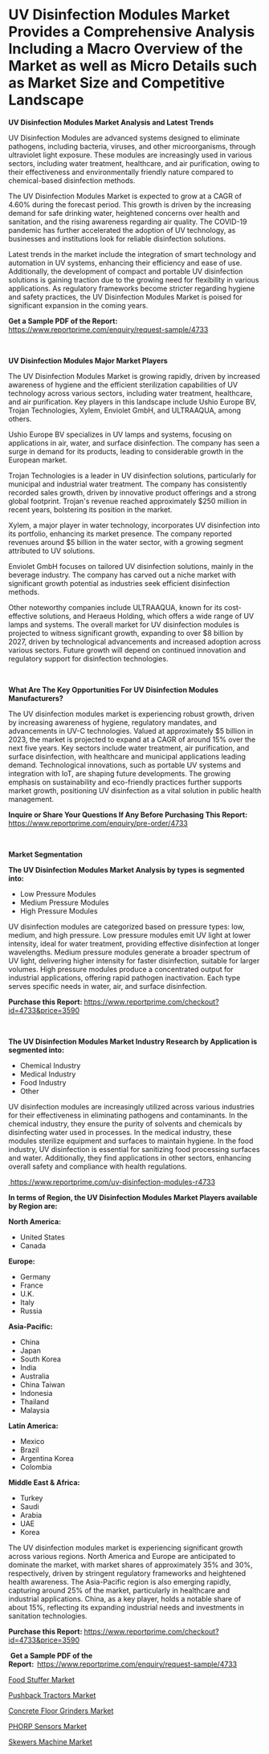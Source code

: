 <p><h1>UV Disinfection Modules Market Provides a Comprehensive Analysis Including a Macro Overview of the Market as well as Micro Details such as Market Size and Competitive Landscape</h1></p><p><strong>UV Disinfection Modules Market Analysis and Latest Trends</strong></p>
<p><p>UV Disinfection Modules are advanced systems designed to eliminate pathogens, including bacteria, viruses, and other microorganisms, through ultraviolet light exposure. These modules are increasingly used in various sectors, including water treatment, healthcare, and air purification, owing to their effectiveness and environmentally friendly nature compared to chemical-based disinfection methods.</p><p>The UV Disinfection Modules Market is expected to grow at a CAGR of 4.60% during the forecast period. This growth is driven by the increasing demand for safe drinking water, heightened concerns over health and sanitation, and the rising awareness regarding air quality. The COVID-19 pandemic has further accelerated the adoption of UV technology, as businesses and institutions look for reliable disinfection solutions.</p><p>Latest trends in the market include the integration of smart technology and automation in UV systems, enhancing their efficiency and ease of use. Additionally, the development of compact and portable UV disinfection solutions is gaining traction due to the growing need for flexibility in various applications. As regulatory frameworks become stricter regarding hygiene and safety practices, the UV Disinfection Modules Market is poised for significant expansion in the coming years.</p></p>
<p><strong>Get a Sample PDF of the Report:&nbsp;</strong> <a href="https://www.reportprime.com/enquiry/request-sample/4733">https://www.reportprime.com/enquiry/request-sample/4733</a></p>
<p>&nbsp;</p>
<p><strong>UV Disinfection Modules Major Market Players</strong></p>
<p><p>The UV Disinfection Modules Market is growing rapidly, driven by increased awareness of hygiene and the efficient sterilization capabilities of UV technology across various sectors, including water treatment, healthcare, and air purification. Key players in this landscape include Ushio Europe BV, Trojan Technologies, Xylem, Enviolet GmbH, and ULTRAAQUA, among others.</p><p>Ushio Europe BV specializes in UV lamps and systems, focusing on applications in air, water, and surface disinfection. The company has seen a surge in demand for its products, leading to considerable growth in the European market.</p><p>Trojan Technologies is a leader in UV disinfection solutions, particularly for municipal and industrial water treatment. The company has consistently recorded sales growth, driven by innovative product offerings and a strong global footprint. Trojan's revenue reached approximately $250 million in recent years, bolstering its position in the market.</p><p>Xylem, a major player in water technology, incorporates UV disinfection into its portfolio, enhancing its market presence. The company reported revenues around $5 billion in the water sector, with a growing segment attributed to UV solutions.</p><p>Enviolet GmbH focuses on tailored UV disinfection solutions, mainly in the beverage industry. The company has carved out a niche market with significant growth potential as industries seek efficient disinfection methods.</p><p>Other noteworthy companies include ULTRAAQUA, known for its cost-effective solutions, and Heraeus Holding, which offers a wide range of UV lamps and systems. The overall market for UV disinfection modules is projected to witness significant growth, expanding to over $8 billion by 2027, driven by technological advancements and increased adoption across various sectors. Future growth will depend on continued innovation and regulatory support for disinfection technologies.</p></p>
<p>&nbsp;</p>
<p><strong>What Are The Key Opportunities For UV Disinfection Modules Manufacturers?</strong></p>
<p><p>The UV disinfection modules market is experiencing robust growth, driven by increasing awareness of hygiene, regulatory mandates, and advancements in UV-C technologies. Valued at approximately $5 billion in 2023, the market is projected to expand at a CAGR of around 15% over the next five years. Key sectors include water treatment, air purification, and surface disinfection, with healthcare and municipal applications leading demand. Technological innovations, such as portable UV systems and integration with IoT, are shaping future developments. The growing emphasis on sustainability and eco-friendly practices further supports market growth, positioning UV disinfection as a vital solution in public health management.</p></p>
<p><strong>Inquire or Share Your Questions If Any Before Purchasing This Report:</strong> <a href="https://www.reportprime.com/enquiry/pre-order/4733">https://www.reportprime.com/enquiry/pre-order/4733</a></p>
<p>&nbsp;</p>
<p><strong>Market Segmentation</strong></p>
<p><strong>The UV Disinfection Modules Market Analysis by types is segmented into:</strong></p>
<p><ul><li>Low Pressure Modules</li><li>Medium Pressure Modules</li><li>High Pressure Modules</li></ul></p>
<p><p>UV disinfection modules are categorized based on pressure types: low, medium, and high pressure. Low pressure modules emit UV light at lower intensity, ideal for water treatment, providing effective disinfection at longer wavelengths. Medium pressure modules generate a broader spectrum of UV light, delivering higher intensity for faster disinfection, suitable for larger volumes. High pressure modules produce a concentrated output for industrial applications, offering rapid pathogen inactivation. Each type serves specific needs in water, air, and surface disinfection.</p></p>
<p><strong>Purchase this Report:&nbsp;</strong><a href="https://www.reportprime.com/checkout?id=4733&price=3590">https://www.reportprime.com/checkout?id=4733&price=3590</a></p>
<p>&nbsp;</p>
<p><strong>The UV Disinfection Modules Market Industry Research by Application is segmented into:</strong></p>
<p><ul><li>Chemical Industry</li><li>Medical Industry</li><li>Food Industry</li><li>Other</li></ul></p>
<p><p>UV disinfection modules are increasingly utilized across various industries for their effectiveness in eliminating pathogens and contaminants. In the chemical industry, they ensure the purity of solvents and chemicals by disinfecting water used in processes. In the medical industry, these modules sterilize equipment and surfaces to maintain hygiene. In the food industry, UV disinfection is essential for sanitizing food processing surfaces and water. Additionally, they find applications in other sectors, enhancing overall safety and compliance with health regulations.</p></p>
<p><a href="https://www.reportprime.com/uv-disinfection-modules-r4733">&nbsp;https://www.reportprime.com/uv-disinfection-modules-r4733</a></p>
<p><strong>In terms of Region, the UV Disinfection Modules Market Players available by Region are:</strong></p>
<p>
    <p> <strong> North America: </strong>
        <ul>
            <li>United States</li>
            <li>Canada</li>
        </ul>
        </p> 
    <p> <strong> Europe: </strong>
        <ul>
            <li>Germany</li>
            <li>France</li>
            <li>U.K.</li>
            <li>Italy</li>
            <li>Russia</li>
        </ul>
        </p> 
    <p> <strong> Asia-Pacific: </strong>
        <ul>
            <li>China</li>
            <li>Japan</li>
            <li>South Korea</li>
            <li>India</li>
            <li>Australia</li>
            <li>China Taiwan</li>
            <li>Indonesia</li>
            <li>Thailand</li>
            <li>Malaysia</li>
        </ul>
        </p> 
    <p> <strong> Latin America: </strong>
        <ul>
            <li>Mexico</li>
            <li>Brazil</li>
            <li>Argentina Korea</li>
            <li>Colombia</li>
        </ul>
        </p> 
    <p> <strong> Middle East & Africa: </strong>
        <ul>
            <li>Turkey</li>
            <li>Saudi</li>
            <li>Arabia</li>
            <li>UAE</li>
            <li>Korea</li>
        </ul>
    </p>
    </p>
<p><p>The UV disinfection modules market is experiencing significant growth across various regions. North America and Europe are anticipated to dominate the market, with market shares of approximately 35% and 30%, respectively, driven by stringent regulatory frameworks and heightened health awareness. The Asia-Pacific region is also emerging rapidly, capturing around 25% of the market, particularly in healthcare and industrial applications. China, as a key player, holds a notable share of about 15%, reflecting its expanding industrial needs and investments in sanitation technologies.</p></p>
<p><strong>Purchase this Report: </strong><a href="https://www.reportprime.com/checkout?id=4733&price=3590">https://www.reportprime.com/checkout?id=4733&price=3590</a></p>
<p>&nbsp;<strong>Get a Sample PDF of the Report:&nbsp;&nbsp;</strong><a href="https://www.reportprime.com/enquiry/request-sample/4733">https://www.reportprime.com/enquiry/request-sample/4733</a></p>
<p><strong></strong></p>
<p><p><a href="https://issuu.com/reportprime-2/docs/food-stuffer-market-size-2030.pptx_dc2e533a865166">Food Stuffer Market</a></p><p><a href="https://www.linkedin.com/pulse/unveiling-market-trends-global-pushback-tractors-growth-regional-nyaic?trackingId=FbznGw3TSjWWyBwo17pxlQ%3D%3D">Pushback Tractors Market</a></p><p><a href="https://www.linkedin.com/pulse/global-concrete-floor-grinders-market-size-trends-analysis-li18c?trackingId=0aZw487JSLqj8NwcGgoScw%3D%3D">Concrete Floor Grinders Market</a></p><p><a href="https://github.com/GenaGaines34/Market-Research-Report-List-1/blob/main/phorp-sensors-market.md">PHORP Sensors Market</a></p><p><a href="https://issuu.com/reportprime-2/docs/skewers-machine-market-size-2030.pp_0588a5dd26a437">Skewers Machine Market</a></p></p>